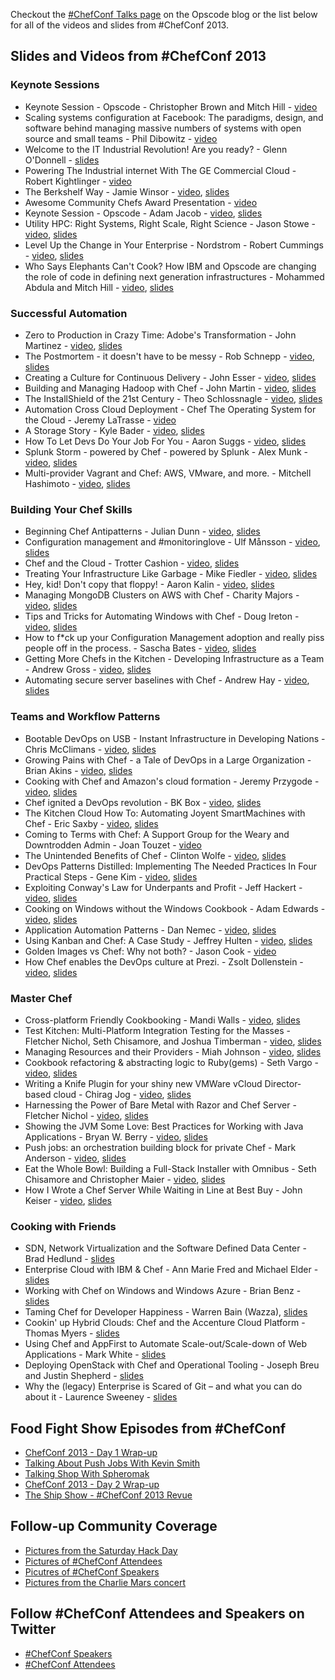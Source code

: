 Checkout the [\#ChefConf Talks page](http://www.opscode.com/blog/chefconf-talks/) on the Opscode blog or the list below for all of the videos and slides from \#ChefConf 2013.

## Slides and Videos from \#ChefConf 2013
### Keynote Sessions
* Keynote Session - Opscode - Christopher Brown and Mitch Hill - [video](http://www.youtube.com/watch?v=erU1UOlmlvI)
* Scaling systems configuration at Facebook:  The paradigms, design, and software behind managing massive numbers of systems with open source and small teams - Phil Dibowitz - [video](http://www.youtube.com/watch?v=SYZ2GzYAw_Q)
* Welcome to the IT Industrial Revolution! Are you ready? - Glenn O'Donnell - [slides](http://www.slideshare.net/opscode/it-industrial-revolution-glennodonnell)
* Powering The Industrial internet With The GE Commercial Cloud - Robert Kightlinger - [video](http://youtu.be/bapTyrdkuRA)
* The Berkshelf Way - Jamie Winsor - [video](http://youtu.be/hYt0E84kYUI), [slides](http://www.slideshare.net/opscode/the-berkshelf-way-20882903)
* Awesome Community Chefs Award Presentation - [video](http://youtu.be/xpkxsMUPvmo)
* Keynote Session - Opscode - Adam Jacob - [video](http://youtu.be/Hb4y0EHfOFQ), [slides](http://www.slideshare.net/opscode/opscode-keynoteadamjacob)
* Utility HPC: Right Systems, Right Scale, Right Science - Jason Stowe - [video](http://youtu.be/5vtVj5PIK_0), [slides](http://www.slideshare.net/opscode/utility-hpc-right-systems-right-scale-right-science)
* Level Up the Change in Your Enterprise - Nordstrom - Robert Cummings - [video](http://youtu.be/Ot5H2KfWAxI), [slides](http://www.slideshare.net/robc77/chefconf-2013-nordstrom-keynote)
* Who Says Elephants Can't Cook? How IBM and Opscode are changing the role of code in defining next generation infrastructures - Mohammed Abdula and Mitch Hill - [video](http://youtu.be/mBArai8EsEE), [slides](http://www.slideshare.net/opscode/ibm-opscode-keynote)

### Successful Automation
* Zero to Production in Crazy Time: Adobe's Transformation - John Martinez - [video](http://youtu.be/EyDaC3RRCfU), [slides](http://www.slideshare.net/opscode/zero-to-production-in-crazy-time-adobes-transformation)
* The Postmortem - it doesn't have to be messy - Rob Schnepp - [video](http://youtu.be/52z0aVeawxY), [slides](http://www.slideshare.net/opscode/postmortem-rob-schnepp)
* Creating a Culture for Continuous Delivery - John Esser - [video](http://www.youtube.com/watch?v=f3s0gxp_RA4), [slides](http://www.slideshare.net/opscode/creating-a-culture-for-continuous-delivery-chef-conf-2013-john-esser)
* Building and Managing Hadoop with Chef - John Martin - [video](http://youtu.be/KPe6At1ofCE), [slides](http://www.slideshare.net/tekbuddha/building-hadoop-with-chef)
* The InstallShield of the 21st Century - Theo Schlossnagle - [video](http://youtu.be/TkffUcBNZx0), [slides](http://www.slideshare.net/opscode/chef-install-shieldtheoschlossnagle)
* Automation Cross Cloud Deployment - Chef The Operating System for the Cloud - Jeremy LaTrasse - [video](http://youtu.be/CoTijToI10c)
* A Storage Story - Kyle Bader - [video](http://www.youtube.com/watch?v=AXyI2MULkdI), [slides](http://www.slideshare.net/kbader/a-storage-story-chef-conf2013)
* How To Let Devs Do Your Job For You - Aaron Suggs - [video](http://youtu.be/K0zd08aECz0), [slides](https://speakerdeck.com/ktheory/how-to-let-developers-do-your-job-number-chefconf-2013)
* Splunk Storm - powered by Chef - powered by Splunk - Alex Munk - [video](http://youtu.be/VZEbhiQ0-EI), [slides](http://www.slideshare.net/opscode/splunk-storm-alex-munk)
* Multi-provider Vagrant and Chef: AWS, VMware, and more. - Mitchell Hashimoto - [video](http://youtu.be/vk7hHhhIt10), [slides](http://www.slideshare.net/slideshow/embed_code/20495007?rel=0#)

### Building Your Chef Skills
* Beginning Chef Antipatterns - Julian Dunn - [video](http://www.youtube.com/watch?v=IJCY2cEr6Rw), [slides](http://www.slideshare.net/JulianDunn/beginner-chef-antipatterns)
* Configuration management and #monitoringlove - Ulf Månsson - [video](http://youtu.be/3LLU8Ythosw), [slides](http://www.slideshare.net/opscode/configuration-mgmt-and-monitoring-love-ulf-masson)
* Chef and the Cloud - Trotter Cashion - [video](http://youtu.be/KSScdObVdCM), [slides](https://speakerdeck.com/trotter/chef-and-the-cloud)
* Treating Your Infrastructure Like Garbage - Mike Fiedler - [video](http://youtu.be/2s2ql6qcM2Y), [slides](https://speakerdeck.com/miketheman/treating-your-infrastructure-like-garbage)
* Hey, kid! Don't copy that floppy! - Aaron Kalin - [video](http://youtu.be/Ryz__nT6RCg), [slides](https://speakerdeck.com/martinisoft/hey-kid-dont-copy-that-floppy)
* Managing MongoDB Clusters on AWS with Chef - Charity Majors - [video](http://www.youtube.com/watch?v=dBk5RyExsOE), [slides](https://speakerdeck.com/charity/chefconf-2013-managing-multiple-mongodb-clusters-with-chef-1)
* Tips and Tricks for Automating Windows with Chef - Doug Ireton - [video](http://youtu.be/APBSff1_oVY), [slides](http://www.slideshare.net/opscode/chef-conf-windowsdougireton)
* How to f*ck up your Configuration Management adoption and really piss people off in the process. - Sascha Bates - [video](http://youtu.be/pHmU0aNkENc), [slides](https://speakerdeck.com/sbates/doom-your-chef-in-3-easy-steps)
* Getting More Chefs in the Kitchen - Developing Infrastructure as a Team - Andrew Gross - [video](http://youtu.be/ipSudpDYhTM), [slides](http://www.slideshare.net/andrewwgross/getting-morechefsinthekitchen)
* Automating secure server baselines with Chef - Andrew Hay - [video](http://youtu.be/w8pX4A7tmD8), [slides](http://www.slideshare.net/opscode/automating-secure-serverbaselinesandrewhay)

### Teams and Workflow Patterns
* Bootable DevOps on USB - Instant Infrastructure in Developing Nations - Chris McClimans - [video](http://youtu.be/3OF-JyIh1i4), [slides](http://ii.can.cd/)
* Growing Pains with Chef - a Tale of DevOps in a Large Organization - Brian Akins - [video](http://youtu.be/GYGEYYdCEZs), [slides](http://www.slideshare.net/opscode/growing-painsbrianakins)
* Cooking with Chef and Amazon's cloud formation - Jeremy Przygode - [video](http://youtu.be/t50L172BDOo), [slides](https://speakerdeck.com/przygode/automating-infrastructures-with-aws-cloud-formation-and-chef)
* Chef ignited a DevOps revolution - BK Box - [video](http://youtu.be/XLnjBCjiaeU), [slides](http://www.slideshare.net/opscode/chef-igniteda-devopsrevolution)
* The Kitchen Cloud How To: Automating Joyent SmartMachines with Chef - Eric Saxby - [video](http://youtu.be/T2teScqAqsc), [slides](http://www.slideshare.net/opscode/chef-on-smartos-eric-saxby)
* Coming to Terms with Chef: A Support Group for the Weary and Downtrodden Admin - Joan Touzet - [video](http://youtu.be/4_Qc-DshHl0)
* The Unintended Benefits of Chef - Clinton Wolfe - [video](http://youtu.be/-yXkYHQvx5w), [slides](http://www.slideshare.net/opscode/the-unintended-benefits-of-chef-clinton-wolfe)
* DevOps Patterns Distilled: Implementing The Needed Practices In Four Practical Steps - Gene Kim - [video](http://youtu.be/9jD200ZxIrQ), [slides](http://www.slideshare.net/opscode/why-we-need-dev-ops-now)
* Exploiting Conway's Law for Underpants and Profit - Jeff Hackert - [video](http://www.youtube.com/watch?v=B73UueoNIWY), [slides](http://www.slideshare.net/opscode/conways-law-jeffhackert)
* Cooking on Windows without the Windows Cookbook - Adam Edwards - [video](http://youtu.be/SPhOSDRRoGA), [slides](http://www.slideshare.net/opscode/windows-cookingwithoutwindowscookbookadamedwards)
* Application Automation Patterns - Dan Nemec - [video](http://youtu.be/Q_ALf-KOiGw), [slides](https://docs.google.com/presentation/d/1GFezWsKxfKc5KVEj5BbTEZggFJeZZ9KjeV1uRA51n3c/pub?start=false&loop=false&delayms=3000)
* Using Kanban and Chef: A Case Study - Jeffrey Hulten - [video](http://youtu.be/YSbjoh9M1wQ), [slides](http://www.slideshare.net/opscode/chef-andkanban)
* Golden Images vs Chef: Why not both? - Jason Cook - [video](http://youtu.be/eWbUBTkdj1g)
* How Chef enables the DevOps culture at Prezi. - Zsolt Dollenstein - [video](http://youtu.be/WH4NUPMqK7k), [slides](http://prezi.com/urjjss5dn2_b/chef-at-prezi/)
 
### Master Chef
* Cross-platform Friendly Cookbooking - Mandi Walls - [video](http://youtu.be/jgId1u2hIY8), [slides](http://www.slideshare.net/opscode/cross-platform-friendly-cookbookingmandi-walls)
* Test Kitchen: Multi-Platform Integration Testing for the Masses - Fletcher Nichol, Seth Chisamore, and Joshua Timberman - [video](http://youtu.be/VMnwwsSYqi8), [slides](https://speakerdeck.com/fnichol/chefconf-2013-test-kitchen-multi-platform-integration-testing-for-the-masses)
* Managing Resources and their Providers - Miah Johnson - [video](http://youtu.be/u5wfN1OEFmY), [slides](http://www.slideshare.net/rosekolodny/resources-and-providers-chef-conf-2013)
* Cookbook refactoring & abstracting logic to Ruby(gems) - Seth Vargo - [video](http://youtu.be/3JTlcnEpWD4), [slides](http://www.slideshare.net/opscode/extracting-logic-into-rubygems-seth-vargo)
* Writing a Knife Plugin for your shiny new VMWare vCloud Director-based cloud - Chirag Jog - [video](http://youtu.be/ogB-UTW77Cg), [slides](http://www.slideshare.net/Clogeny/writing-a-knife-cloud-plugin-for-your-shiny-vmware-vcloud-director)
* Harnessing the Power of Bare Metal with Razor and Chef Server - Fletcher Nichol - [video](http://youtu.be/sFQ5X8xNT4A), [slides](https://speakerdeck.com/fnichol/chefconf-2013-harnessing-the-power-of-bare-metal-with-razor-and-chef-server)
* Showing the JVM Some Love: Best Practices for Working with Java Applications - Bryan W. Berry - [video](http://youtu.be/-jq6fyWYYkc), [slides](https://speakerdeck.com/bryanwb/managing-java-applications-with-chef)
* Push jobs: an orchestration building block for private Chef - Mark Anderson - [video](http://youtu.be/yHub6E4DNvg), [slides](http://www.slideshare.net/opscode/push-jobs-markanderson)
* Eat the Whole Bowl: Building a Full-Stack Installer with Omnibus - Seth Chisamore and Christopher Maier - [video](http://www.youtube.com/watch?v=q8iJAntXCNY), [slides](https://speakerdeck.com/schisamo/eat-the-whole-bowl-building-a-full-stack-installer-with-omnibus)
* How I Wrote a Chef Server While Waiting in Line at Best Buy - John Keiser - [video](http://youtu.be/bUYjX1SNUh8), [slides](http://johnkeiser.com/presentation/chef-zero)

### Cooking with Friends
* SDN, Network Virtualization and the Software Defined Data Center - Brad Hedlund - [slides](http://www.slideshare.net/opscode/network-virtualization-bradhedlund)
* Enterprise Cloud with IBM & Chef - Ann Marie Fred and Michael Elder - [slides](http://www.slideshare.net/MichaelElder/2013chef-conf-scdscov02)
* Working with Chef on Windows and Windows Azure - Brian Benz - [slides](http://www.slideshare.net/opscode/chefon-windowsazure-brianbenz)
* Taming Chef for Developer Happiness - Warren Bain (Wazza), [slides](http://www.rvl.io/thoughtcroft/taming-chef-for-developer-happiness/fullscreen)
* Cookin' up Hybrid Clouds:  Chef and the Accenture Cloud Platform - Thomas Myers - [slides](http://www.slideshare.net/opscode/cookin-uphybridclouds-tommyers)
* Using Chef and AppFirst to Automate Scale-out/Scale-down of Web Applications - Mark White - [slides](http://www.slideshare.net/opscode/using-chef-and-appfirst-to-automate-scaleoutscaledown-of-web-applications-mark-white)
* Deploying OpenStack with Chef and Operational Tooling - Joseph Breu and Justin Shepherd - [slides](http://www.slideshare.net/jbreu/rackspace-private-cloud-presentation-for-chefconf-2013)
* Why the (legacy) Enterprise is Scared of Git – and what you can do about it - Laurence Sweeney - [slides](http://www.slideshare.net/opscode/why-theenterpriseisscaredofgit)

## Food Fight Show Episodes from \#ChefConf

* [ChefConf 2013 - Day 1 Wrap-up](http://foodfightshow.org/2013/04/chefconf-2013-day-1-wrap-up.html)
* [Talking About Push Jobs With Kevin Smith](http://foodfightshow.org/2013/04/chefconf-2013-talking-about-push-jobs-with-kevin-smith.html)
* [Talking Shop With Spheromak](http://foodfightshow.org/2013/04/chefconf-2013-talking-shop-with-spheromak.html)
* [ChefConf 2013 - Day 2 Wrap-up](http://foodfightshow.org/2013/04/chefconf-day-two-wrap-up.html)
* [The Ship Show - #ChefConf 2013 Revue](http://theshipshow.com/2013/05/chefconf-2013-revue/)

## Follow-up Community Coverage

* [Pictures from the Saturday Hack Day](http://t.co/rHJcQ3wBje)
* [Pictures of #ChefConf Attendees](https://www.facebook.com/media/set/?set=a.10151469613534302.1073741825.99334479301)
* [Picutres of #ChefConf Speakers](https://www.facebook.com/media/set/?set=a.10151476061919302.1073741826.99334479301)
* [Pictures from the Charlie Mars concert](https://www.facebook.com/media/set/?set=a.10151476902269302.1073741827.99334479301)

## Follow \#ChefConf Attendees and Speakers on Twitter
* [\#ChefConf Speakers](https://twitter.com/ChefConf/chefconf-2013-speakers/members)
* [\#ChefConf Attendees](https://twitter.com/ChefConf/chefconf-2013-attendees/members)
